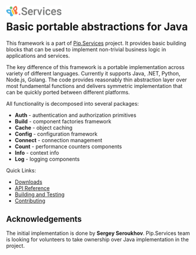 # <img src="https://github.com/pip-services/pip-services/raw/master/design/Logo.png" alt="Pip.Services Logo" style="max-width:30%"> <br/> Basic portable abstractions for Java

This framework is a part of [Pip.Services](https://github.com/pip-services/pip-services) project.
It provides basic building blocks that can be used to implement non-trivial business logic in applications and services.

The key difference of this framework is a portable implementation across variety of different languages. 
Currently it supports Java, .NET, Python, Node.js, Golang. The code provides reasonably thin abstraction layer 
over most fundamental functions and delivers symmetric implementation that can be quickly ported between different platforms.

All functionality is decomposed into several packages:

- **Auth** - authentication and authorization primitives
- **Build** - component factories framework
- **Cache** - object caching
- **Config** - configuration framework
- **Connect** - connection management
- **Count** - performance counters components
- **Info** - context info
- **Log** - logging components

Quick Links:

* [Downloads](https://github.com/pip-services-java/pip-services-components-java/blob/master/doc/Downloads.md)
* [API Reference](http://htmlpreview.github.io/?https://github.com/pip-services-java/pip-services-components-java/blob/master/doc/api/index.html)
* [Building and Testing](https://github.com/pip-services-java/pip-services-components-java/blob/master/doc/Development.md)
* [Contributing](https://github.com/pip-services-java/pip-services-components-java/blob/master/doc/Development.md/#contrib)

## Acknowledgements

The initial implementation is done by **Sergey Seroukhov**. Pip.Services team is looking for volunteers to 
take ownership over Java implementation in the project.

